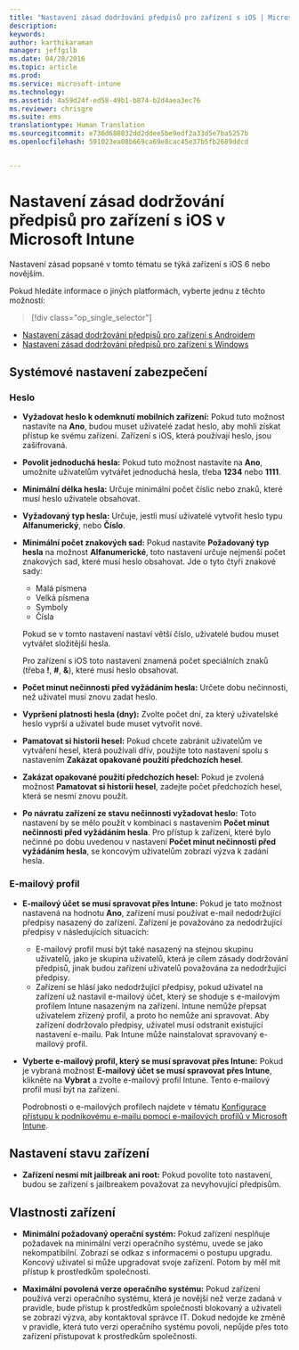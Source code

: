 ```yaml
---
title: "Nastavení zásad dodržování předpisů pro zařízení s iOS | Microsoft Intune"
description: 
keywords: 
author: karthikaraman
manager: jeffgilb
ms.date: 04/28/2016
ms.topic: article
ms.prod: 
ms.service: microsoft-intune
ms.technology: 
ms.assetid: 4a59d24f-ed58-49b1-b874-b2d4aea3ec76
ms.reviewer: chrisgre
ms.suite: ems
translationtype: Human Translation
ms.sourcegitcommit: e736d688032dd2ddee5be9edf2a33d5e7ba5257b
ms.openlocfilehash: 591023ea08b669ca69e8cac45e37b5fb2689ddcd


---
```



# Nastavení zásad dodržování předpisů pro zařízení s iOS v Microsoft Intune

Nastavení zásad popsané v tomto tématu se týká zařízení s iOS 6 nebo novějším.

Pokud hledáte informace o jiných platformách, vyberte jednu z těchto možností:
> [!div class="op_single_selector"]
- [Nastavení zásad dodržování předpisů pro zařízení s Androidem](android-compliance-policy-settings-in-microsoft-intune.md)
- [Nastavení zásad dodržování předpisů pro zařízení s Windows](windows-compliance-policy-settings-in-microsoft-intune.md)

## Systémové nastavení zabezpečení
### Heslo
- **Vyžadovat heslo k odemknutí mobilních zařízení:** Pokud tuto možnost nastavíte na **Ano**, budou muset uživatelé zadat heslo, aby mohli získat přístup ke svému zařízení. Zařízení s iOS, která používají heslo, jsou zašifrovaná.

- **Povolit jednoduchá hesla:** Pokud tuto možnost nastavíte na **Ano**, umožníte uživatelům vytvářet jednoduchá hesla, třeba **1234** nebo **1111**.

-  **Minimální délka hesla:** Určuje minimální počet číslic nebo znaků, které musí heslo uživatele obsahovat.
- **Vyžadovaný typ hesla:** Určuje, jestli musí uživatelé vytvořit heslo typu **Alfanumerický**, nebo **Číslo**.

- **Minimální počet znakových sad:** Pokud nastavíte **Požadovaný typ hesla** na možnost **Alfanumerické**, toto nastavení určuje nejmenší počet znakových sad, které musí heslo obsahovat. Jde o tyto čtyři znakové sady:
  -   Malá písmena
  -   Velká písmena
  -   Symboly
  -   Čísla

  Pokud se v tomto nastavení nastaví větší číslo, uživatelé budou muset vytvářet složitější hesla.

  Pro zařízení s iOS toto nastavení znamená počet speciálních znaků (třeba **!**, **#**, **&amp;**), které musí heslo obsahovat.
- **Počet minut nečinnosti před vyžádáním hesla:** Určete dobu nečinnosti, než uživatel musí znovu zadat heslo.

- **Vypršení platnosti hesla (dny):** Zvolte počet dní, za který uživatelské heslo vyprší a uživatel bude muset vytvořit nové.

- **Pamatovat si historii hesel:** Pokud chcete zabránit uživatelům ve vytváření hesel, která používali dřív, použijte toto nastavení spolu s nastavením **Zakázat opakované použití předchozích hesel**.

- **Zakázat opakované použití předchozích hesel:** Pokud je zvolená možnost **Pamatovat si historii hesel**, zadejte počet předchozích hesel, která se nesmí znovu použít.

- **Po návratu zařízení ze stavu nečinnosti vyžadovat heslo:** Toto nastavení by se mělo použít v kombinaci s nastavením **Počet minut nečinnosti před vyžádáním hesla**. Pro přístup k zařízení, které bylo nečinné po dobu uvedenou v nastavení **Počet minut nečinnosti před vyžádáním hesla**, se koncovým uživatelům zobrazí výzva k zadání hesla.

### E-mailový profil
- **E-mailový účet se musí spravovat přes Intune:** Pokud je tato možnost nastavená na hodnotu **Ano**, zařízení musí používat e-mail nedodržující předpisy nasazený do zařízení. Zařízení je považováno za nedodržující předpisy v následujících situacích:
  - E-mailový profil musí být také nasazený na stejnou skupinu uživatelů, jako je skupina uživatelů, která je cílem zásady dodržování předpisů, jinak budou zařízení uživatelů považována za nedodržující předpisy.
  - Zařízení se hlásí jako nedodržující předpisy, pokud uživatel na zařízení už nastavil e-mailový účet, který se shoduje s e-mailovým profilem Intune nasazeným na zařízení. Intune nemůže přepsat uživatelem zřízený profil, a proto ho nemůže ani spravovat. Aby zařízení dodržovalo předpisy, uživatel musí odstranit existující nastavení e-mailu. Pak Intune může nainstalovat spravovaný e-mailový profil.


- **Vyberte e-mailový profil, který se musí spravovat přes Intune:**
   Pokud je vybraná možnost **E-mailový účet se musí spravovat přes Intune**, klikněte na **Vybrat** a zvolte e-mailový profil Intune. Tento e-mailový profil musí být na zařízení.

     Podrobnosti o e-mailových profilech najdete v tématu [Konfigurace přístupu k podnikovému e-mailu pomocí e-mailových profilů v Microsoft Intune](configure-access-to-corporate-email-using-email-profiles-with-microsoft-intune.md).

## Nastavení stavu zařízení

- **Zařízení nesmí mít jailbreak ani root:** Pokud povolíte toto nastavení, budou se zařízení s jailbreakem považovat za nevyhovující předpisům.

##  Vlastnosti zařízení
- **Minimální požadovaný operační systém:** Pokud zařízení nesplňuje požadavek na minimální verzi operačního systému, uvede se jako nekompatibilní.
Zobrazí se odkaz s informacemi o postupu upgradu. Koncový uživatel si může upgradovat svoje zařízení. Potom by měl mít přístup k prostředkům společnosti.

- **Maximální povolená verze operačního systému:** Pokud zařízení používá verzi operačního systému, která je novější než verze zadaná v pravidle, bude přístup k prostředkům společnosti blokovaný a uživateli se zobrazí výzva, aby kontaktoval správce IT. Dokud nedojde ke změně v pravidle, která tuto verzi operačního systému povolí, nepůjde přes toto zařízení přistupovat k prostředkům společnosti.



<!--HONumber=Jul16_HO3-->


